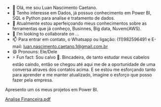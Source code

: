 - 👋 Olá, me sou Luan Nascimento Caetano.
- 👀 Tenho interesse em Dados, já possuo conhecimento em Power BI, SQL e Python para analise e tratamento de dados.
- 🌱 Atualmente estou aperfeiçoando meus conhecimentos sobre as ferramentas que já conheço, Businnes, Big data, Nuvem(AWS).
- 💞️ I’m looking to collaborate on ...
- 📫 Para entrar em contato, o Whatsapp ou ligação: (11)982596491 e E-mail: luan.nascimento.caetano.1@gmail.com.br
- 😄 Pronouns: Ele/Dele
- ⚡ Fun fact: Sou calvo 🤣. Bincadeira, de tanto estudar meus cabelos estão caindo, então se chegou até aqui me de a oportunidade de uma conversa atraves dos contatos acima. E se estou me esforçando tanto para aprender e me manter atualizado, imagine o esforço que posso fazer pela empresa.


Apresento um os meus projetos em Power BI.

[Analise Financeira.pdf](file:///C:/Users/luan.caetano/AppData/Local/Temp/Power%20BI%20Desktop/print-job-c900082a-7a8c-47c4-a7eb-a60cccf1edd7/Reporte%20Financeiro.pdf)



<!---
luanCae/luanCae is a ✨ s
pecial ✨ repository because its `README.md` (this file) appears on your GitHub profile.
You can click the Preview link to take a look at your changes.
--->
